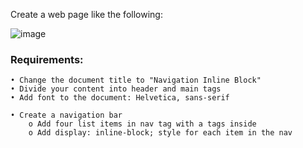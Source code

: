Create a web page like the following:

![image](https://github.com/nsinorov/SoftUniMainPath/assets/45227327/83f3cddb-42ee-466d-8da6-fcd574e2298d)

### Requirements:

    • Change the document title to "Navigation Inline Block"
    • Divide your content into header and main tags
    • Add font to the document: Helvetica, sans-serif
    
    • Create a navigation bar
        o Add four list items in nav tag with a tags inside 
        o Add display: inline-block; style for each item in the nav
